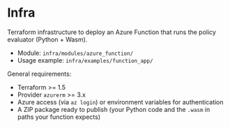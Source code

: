 # Infra

Terraform infrastructure to deploy an Azure Function that runs the policy evaluator (Python + Wasm).

- Module: `infra/modules/azure_function/`
- Usage example: `infra/examples/function_app/`

General requirements:
- Terraform >= 1.5
- Provider `azurerm` >= 3.x
- Azure access (via `az login`) or environment variables for authentication
- A ZIP package ready to publish (your Python code and the `.wasm` in paths your function expects)


